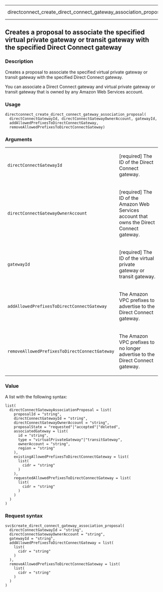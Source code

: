 <table style="width: 100%;">
<tbody>
<tr class="odd">
<td>directconnect_create_direct_connect_gateway_association_proposal</td>
<td style="text-align: right;">R Documentation</td>
</tr>
</tbody>
</table>

## Creates a proposal to associate the specified virtual private gateway or transit gateway with the specified Direct Connect gateway

### Description

Creates a proposal to associate the specified virtual private gateway or
transit gateway with the specified Direct Connect gateway.

You can associate a Direct Connect gateway and virtual private gateway
or transit gateway that is owned by any Amazon Web Services account.

### Usage

    directconnect_create_direct_connect_gateway_association_proposal(
      directConnectGatewayId, directConnectGatewayOwnerAccount, gatewayId,
      addAllowedPrefixesToDirectConnectGateway,
      removeAllowedPrefixesToDirectConnectGateway)

### Arguments

<table>
<colgroup>
<col style="width: 35%" />
<col style="width: 65%" />
</colgroup>
<tbody>
<tr class="odd">
<td><code
id="directconnect_create_direct_connect_gateway_association_proposal_:_directConnectGatewayId">directConnectGatewayId</code></td>
<td><p>[required] The ID of the Direct Connect gateway.</p></td>
</tr>
<tr class="even">
<td><code
id="directconnect_create_direct_connect_gateway_association_proposal_:_directConnectGatewayOwnerAccount">directConnectGatewayOwnerAccount</code></td>
<td><p>[required] The ID of the Amazon Web Services account that owns
the Direct Connect gateway.</p></td>
</tr>
<tr class="odd">
<td><code
id="directconnect_create_direct_connect_gateway_association_proposal_:_gatewayId">gatewayId</code></td>
<td><p>[required] The ID of the virtual private gateway or transit
gateway.</p></td>
</tr>
<tr class="even">
<td><code
id="directconnect_create_direct_connect_gateway_association_proposal_:_addAllowedPrefixesToDirectConnectGateway">addAllowedPrefixesToDirectConnectGateway</code></td>
<td><p>The Amazon VPC prefixes to advertise to the Direct Connect
gateway.</p></td>
</tr>
<tr class="odd">
<td><code
id="directconnect_create_direct_connect_gateway_association_proposal_:_removeAllowedPrefixesToDirectConnectGateway">removeAllowedPrefixesToDirectConnectGateway</code></td>
<td><p>The Amazon VPC prefixes to no longer advertise to the Direct
Connect gateway.</p></td>
</tr>
</tbody>
</table>

### Value

A list with the following syntax:

    list(
      directConnectGatewayAssociationProposal = list(
        proposalId = "string",
        directConnectGatewayId = "string",
        directConnectGatewayOwnerAccount = "string",
        proposalState = "requested"|"accepted"|"deleted",
        associatedGateway = list(
          id = "string",
          type = "virtualPrivateGateway"|"transitGateway",
          ownerAccount = "string",
          region = "string"
        ),
        existingAllowedPrefixesToDirectConnectGateway = list(
          list(
            cidr = "string"
          )
        ),
        requestedAllowedPrefixesToDirectConnectGateway = list(
          list(
            cidr = "string"
          )
        )
      )
    )

### Request syntax

    svc$create_direct_connect_gateway_association_proposal(
      directConnectGatewayId = "string",
      directConnectGatewayOwnerAccount = "string",
      gatewayId = "string",
      addAllowedPrefixesToDirectConnectGateway = list(
        list(
          cidr = "string"
        )
      ),
      removeAllowedPrefixesToDirectConnectGateway = list(
        list(
          cidr = "string"
        )
      )
    )
